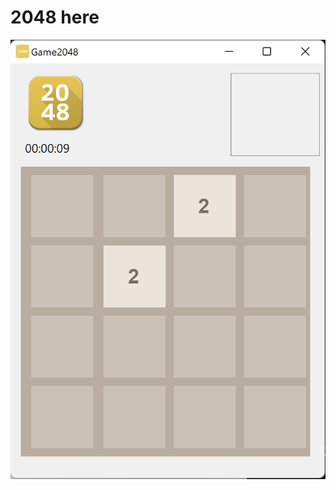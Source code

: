 # 2048 here
![Скриншот приложения](https://github.com/daniilklementiev/WinForms/raw/master/image.png)
